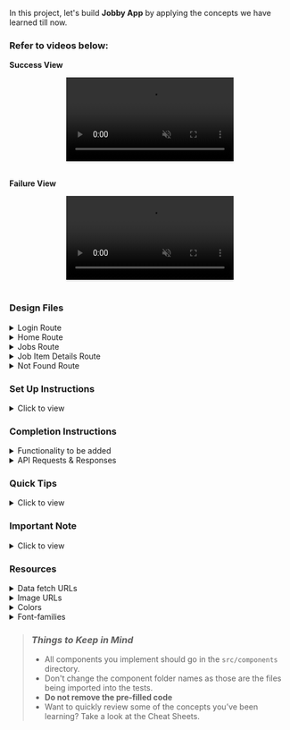 In this project, let's build **Jobby App** by applying the concepts we have learned till now.

### Refer to videos below:

**Success View** <br/>

<div style="text-align: center;">
  <video style="max-width:80%;box-shadow:0 2.8px 2.2px rgba(0, 0, 0, 0.12);outline:none;" loop="true" autoplay="autoplay" controls="controls" muted>
    <source src="https://assets.ccbp.in/frontend/content/react-js/jobby-app-success-output-v0.mp4" type="video/mp4">
    
  </video>
</div>
<br/>

**Failure View** <br/>

<div style="text-align: center;">
  <video style="max-width:80%;box-shadow:0 2.8px 2.2px rgba(0, 0, 0, 0.12);outline:none;" loop="true" autoplay="autoplay" controls="controls" muted>
    <source src="https://assets.ccbp.in/frontend/content/react-js/jobby-app-failure-output-v0.mp4" type="video/mp4">
  </video>
</div>
<br/>

### Design Files

<details>
<summary>Login Route</summary>

- [Extra Small (Size < 576px) and Small (Size >= 576px) - Login Success](https://assets.ccbp.in/frontend/content/react-js/jobby-app-login-sm-output.png)
- [Extra Small (Size < 576px) and Small (Size >= 576px) - Login Failure](https://assets.ccbp.in/frontend/content/react-js/jobby-app-login-failure-sm-output.png)
- [Medium (Size >= 768px), Large (Size >= 992px) and Extra Large (Size >= 1200px) - Login Success](https://assets.ccbp.in/frontend/content/react-js/jobby-app-login-lg-output.png)
- [Medium (Size >= 768px), Large (Size >= 992px) and Extra Large (Size >= 1200px) - Login Failure](https://assets.ccbp.in/frontend/content/react-js/jobby-app-login-failure-lg-output.png)
</details>

<details>
<summary>Home Route</summary>

- [Extra Small (Size < 576px) and Small (Size >= 576px) - Home](https://assets.ccbp.in/frontend/content/react-js/jobby-app-home-sm-output.png)
- [Medium (Size >= 768px), Large (Size >= 992px) and Extra Large (Size >= 1200px) - Home](https://assets.ccbp.in/frontend/content/react-js/jobby-app-home-lg-output.png)
</details>

<details>
<summary>Jobs Route</summary>

- [Extra Small (Size < 576px) and Small (Size >= 576px) - Jobs Success](https://assets.ccbp.in/frontend/content/react-js/jobby-app-jobs-success-sm-output-v0.png)
- [Extra Small (Size < 576px) and Small (Size >= 576px) - No Jobs](https://assets.ccbp.in/frontend/content/react-js/jobby-app-no-jobs-sm-output.png)
- [Extra Small (Size < 576px) and Small (Size >= 576px) - Profile Failure](https://assets.ccbp.in/frontend/content/react-js/jobby-app-profile-failure-sm-output-v0.png)
- [Extra Small (Size < 576px) and Small (Size >= 576px) - Jobs Failure](https://assets.ccbp.in/frontend/content/react-js/jobby-app-jobs-failure-sm-output-v0.png)
- [Medium (Size >= 768px), Large (Size >= 992px) and Extra Large (Size >= 1200px) - Jobs Success](https://assets.ccbp.in/frontend/content/react-js/jobby-app-jobs-success-lg-output-v0.png)
- [Medium (Size >= 768px), Large (Size >= 992px) and Extra Large (Size >= 1200px) - No Jobs](https://assets.ccbp.in/frontend/content/react-js/jobby-app-no-jobs-lg-output-v0.png)
- [Medium (Size >= 768px), Large (Size >= 992px) and Extra Large (Size >= 1200px) - Profile Failure](https://assets.ccbp.in/frontend/content/react-js/jooby-app-profile-failure-lg-output-v0.png)
- [Medium (Size >= 768px), Large (Size >= 992px) and Extra Large (Size >= 1200px) - Jobs Failure](https://assets.ccbp.in/frontend/content/react-js/jobby-app-jobs-failure-lg-output-v0.png)
</details>

<details>
<summary>Job Item Details Route</summary>

- [Extra Small (Size < 576px) and Small (Size >= 576px) - Job Details Success](https://assets.ccbp.in/frontend/content/react-js/jobby-app-job-details-success-sm-output-v0.png)
- [Extra Small (Size < 576px) and Small (Size >= 576px) - Job Details Failure](https://assets.ccbp.in/frontend/content/react-js/jobby-app-job-details-failure-sm-output.png)
- [Medium (Size >= 768px), Large (Size >= 992px) and Extra Large (Size >= 1200px) - Job Details Success](https://assets.ccbp.in/frontend/content/react-js/jobby-app-job-details-success-lg-output-v0.png)
- [Medium (Size >= 768px), Large (Size >= 992px) and Extra Large (Size >= 1200px) - Job Details Failure](https://assets.ccbp.in/frontend/content/react-js/jobby-app-job-details-failure-lg-output.png)
</details>

<details>
<summary>Not Found Route</summary>

- [Extra Small (Size < 576px) and Small (Size >= 576px) - Not Found](https://assets.ccbp.in/frontend/content/react-js/jobby-app-not-found-sm-output.png)
- [Medium (Size >= 768px), Large (Size >= 992px) and Extra Large (Size >= 1200px) - Not Found](https://assets.ccbp.in/frontend/content/react-js/jobby-app-not-found-lg-output.png)
</details>

### Set Up Instructions

<details>
<summary>Click to view</summary>

- Download dependencies by running `npm install`
- Start up the app using `npm start`
</details>

### Completion Instructions

<details>
<summary>Functionality to be added</summary>
<br/>

The app must have the following functionalities

- **Login Route**

  - When invalid credentials are provided and the Login button is clicked, then the respective error message received from the response should be displayed
  - When a valid username and password are provided and the Login button is clicked, then the page should be navigated to the **Home** route
  - When an _unauthenticated_ user, tries to access the `HomeRoute`, `JobsRoute`, `JobDetailsRoute`, then the page should be navigated to **Login** route
  - When an _authenticated_ user, tries to access the `HomeRoute`, `JobsRoute`, `JobDetailsRoute`, then the page should be navigated to the respective route
  - When an authenticated user tries to access the `LoginRoute`, then the page should be navigated to the **Home** route

- **Home Route**

  - When an authenticated user opens the **Home** Route and,
    - Clicks on the **Jobs** link in the Header, then the page should be navigated to the **Jobs** route
    - Clicks on the **Find Jobs** button, then the page should be navigated to the **Jobs** route

- **Jobs Route**

  - When an authenticated user opens the **Jobs** route
    - An HTTP GET request should be made to **profileApiUrl**
      - **_Loader_** should be displayed while the HTTP request is fetching the data
      - After the data is fetched successfully, the response received should be displayed
      - If the HTTP GET request made is unsuccessful, then the [Failure view](https://assets.ccbp.in/frontend/content/react-js/jobby-app-profile-failure-lg-output.png) should be displayed.
        - When **Retry** button is clicked, an HTTP GET request should be made to **profileApiUrl**
    - An HTTP GET request should be made to **jobsApiUrl** with `employment_type`, `minimum_package` and `search` as query parameters with initial values
      - **_Loader_** should be displayed while the HTTP request is fetching the data
      - After the data is fetched successfully, display the list of jobs received in the response
      - If the HTTP GET request made is unsuccessful, then the [Failure view](https://assets.ccbp.in/frontend/content/react-js/jobby-app-jobs-failure-lg-output.png) should be displayed
        - When **Retry** button is clicked, an HTTP GET request should be made to **jobsApiUrl**
    - When a value is provided in the Search Input and button with search icon is clicked
      - Make an HTTP GET request to the **jobsApiUrl** with `jwt_token` in the Cookies and query parameter `search` with value as the text provided in the Search Input
      - **_Loader_** should be displayed while the HTTP request is fetching the data
      - After the data is fetched successfully, display the list of jobs received in the response
    - When **Employment Types** options are selected
      - Make an HTTP GET request to the **jobsApiUrl** with `jwt_token` in the Cookies and query parameter `employment_type` with value as a list of selected employment type id's as a single string separated by `,`
      - **_Loader_** should be displayed while the HTTP request is fetching the data
      - After the data is fetched successfully, display the list of jobs received in the response
    - When **Salary Range** is selected
      - Make an HTTP GET request to the **jobsApiUrl** with `jwt_token` in the Cookies and query parameter `minimum_package` with value as the id of the selected salary range
      - **_Loader_** should be displayed while the HTTP request is fetching the data
      - After the data is fetched successfully, display the list of jobs received in the response
    - When the HTTP GET request made to the **jobsApiUrl** returns an empty list for jobs then [No Jobs View](https://assets.ccbp.in/frontend/content/react-js/jobby-app-no-jobs-lg-output.png) should be displayed
  - When multiple filters are applied, then the HTTP GET request should be made with all the filters that are applied
  - For example: When the **Full Time** and **Part Time** employment types are selected, salary range **10 LPA and above** is selected and search input field is empty, then the **jobsApiUrl** will be as follows

    ```js
    const apiUrl = 'https://apis.ccbp.in/jobs?employment_type=FULLTIME,PARTTIME&minimum_package=1000000&search=""'
    ```

  - **Home** link is clicked in Header, the page should be navigated to the **Home** route
  - When the **website logo** image is clicked, the page should be navigated to the **Home** route
  - When a **job** is clicked, the page should be navigated to the **Job Item Details** route

- **Job Item Details Route**

  - When an authenticated user opens the **Job Item Details** route
    - An HTTP GET request should be made to **jobDetailsApiUrl** with `jwt_token` in the Cookies and `job_id` as path parameter
      - **_loader_** should be displayed while the HTTP request is fetching the data
      - After the HTTP request is successful, the response received should be displayed
      - The list of similar jobs should be displayed
      - If the HTTP GET request made is unsuccessful, then the [Failure view](https://assets.ccbp.in/frontend/content/react-js/jobby-app-job-details-failure-lg-output.png) should be displayed
        - When **Retry** button is clicked, an HTTP GET request should be made to **jobDetailsApiUrl**
  - When we click on the **Visit** button, then the corresponding company website URL is opened in the new tab

- **Not Found Route**

  - When a random path is provided in the URL then the page should navigate to the **Not Found** route

- `employmentTypesList` consists of a list of employmentType objects with the following properties in each employmentType object

  |       Key        | Data Type |
  | :--------------: | :-------: |
  | employmentTypeId |  String   |
  |      label       |  String   |

- `salaryRangesList` consists of a list of salaryRange objects with the following properties in each salaryRange object

  |      Key      | Data Type |
  | :-----------: | :-------: |
  | salaryRangeId |  String   |
  |     label     |  String   |

</details>

<details>

<summary>API Requests & Responses</summary>

- The success example response received from request to the **loginApiUrl** will be

  ```json
  {
    "jwt_token": "eyJhbGciOiJIUzI1NiIsInR5cCI6IkpXVCJ9.eyJ1c2VybmFtZSI6InJhaHVsIiwicm9sZSI6IlBSSU1FX1VTRVIiLCJpYXQiOjE2MTk2Mjg2MTN9. nZDlFsnSWArLKKeF0QbmdVfLgzUbx1BGJsqa2kc_21Y"
  }
  ```

- The failure example response received from request to the **loginApiUrl** will be

  ```json
  {
    "status_code": 404,
    "error_msg": "Username is not found"
  }
  ```

- The example response received from request to the **profileApiUrl** will be

  ```json
  {
    "profile_details": {
      "name": "Rahul Attuluri",
      "profile_image_url": "https://assets.ccbp.in/frontend/react-js/male-avatar-img.png",
      "short_bio": "Lead Software Developer and AI-ML expert"
    }
  }
  ```

- The example response received from request to the **jobsApiUrl** will be

  ```json
  {
    "jobs": [
      {
        "company_logo_url": "https://assets.ccbp.in/frontend/react-js/jobby-app/netflix-img.png",
        "employment_type": "Internship",
        "id": "bb95e51b-b1b2-4d97-bee4-1d5ec2b96751",
        "job_description": "We are looking for a DevOps Engineer with a minimum of 5 years of industry experience, preferably working in the financial IT community. The position in the team is focused on delivering exceptional services to both BU and Dev partners to minimize/avoid any production outages. The role will focus on production support.",
        "location": "Delhi",
        "package_per_annum": "10 LPA",
        "rating": 4,
        "title": "Devops Engineer"
      }
      ...
    ],
    "total":60,
  }
  ```

- The example response received from request to the **jobDetailsApiUrl** will be

  ```json
  {
    "job_details": {
      "company_logo_url": "https://assets.ccbp.in/frontend/react-js/jobby-app/netflix-img.png",
      "company_website_url": "https://about.netflix.com/en",
      "employment_type": "Internship",
      "id": "bb95e51b-b1b2-4d97-bee4-1d5ec2b96751",
      "job_description": "We are looking for a DevOps Engineer with a minimum of 5 years of industry experience, preferably working in the financial IT community. The position in the team is focused on delivering exceptional services to both BU and Dev",
      "skills": [
        {
          "image_url": "https://assets.ccbp.in/frontend/react-js/jobby-app/docker-img.png",
          "name": "Docker"
        },
        ...
      ],
      "life_at_company": {
        "description": "Our core philosophy is people over process. Our culture has been instrumental to our success. It has helped us attract and retain stunning colleagues, making work here more satisfying. Entertainment, like friendship, is a fundamental human need, and it changes how we feel and gives us common ground. We want to entertain the world.",
        "image_url": "https://assets.ccbp.in/frontend/react-js/jobby-app/life-netflix-img.png"
      },
      "location":"Delhi",
      "package_per_annum":"10 LPA",
      "rating":4
    },
    "similar_jobs": [
      {
        "company_logo_url": "https://assets.ccbp.in/frontend/react-js/jobby-app/netflix-img.png",
        "employment_type": "Freelance",
        "id": "2b40029d-e5a5-48cc-84a6-b6e12d25625d",
        "job_description": "The Experimentation Platform team builds internal tools with a big impact across the company. We are looking to add a UI engineer to our team to continue to improve our experiment analysis workflow and tools. Ideal candidates will be excited by direct contact with our users, fast feedback, and quick iteration.",
        "location": "Delhi",
        "rating": 4,
        "title": "Frontend Engineer"
      },
      ...
    ]
  }
  ```

</details>

### Quick Tips

<details close>
<summary>Click to view</summary>
<br>

- To convert a list of items as a comma-separated string we can use the array method `join`

</details>

### Important Note

<details>
<summary>Click to view</summary>

<br/>

**The following instructions are required for the tests to pass**

- `Home` route should consist of "/" in the URL path
- `Login` route should consist of "/login" in the URL path
- `Jobs` route should consist of "/jobs" in the URL path
- `Job Item Details` route should consist of "/jobs/:id" in the URL path
- No need to use the `BrowserRouter` in `App.js` as we have already included in `index.js`

- User credentials

  ```text
   username: rahul
   password: rahul@2021

  ```

- Wrap the `Loader` component with an HTML container element and add the `testid` attribute value as `loader` to it

  ```jsx
  <div className="loader-container" testid="loader">
    <Loader type="ThreeDots" color="#ffffff" height="50" width="50" />
  </div>
  ```

- The HTML button element in Jobs Route has the `testid` attribute value as `searchButton` to it

  ```jsx
  <button type="button" testid="searchButton">
    <BsSearch className="search-icon" />
  </button>
  ```

- The profile image in Jobs Route should have the alt text as **profile**
- The company logo images in Jobs Route should have the alt text as **company logo**
- The company logo image in Job Item Details Route should have the alt text as **job details company logo**
- The life at company image in Job Item Details Route should have the alt text as **life at company**
- The skill images in the Job Item Details Route should have the alt text as the value of the key `name` from each object in the **skills** list in jobDetailsResponse
- The company logo image in similar Job Item in Job Item Details Route should have the alt text as **similar job company logo**
</details>

### Resources

<details>
<summary>Data fetch URLs</summary>

- [https://apis.ccbp.in/login](https://apis.ccbp.in/login)
- [https://apis.ccbp.in/profile](https://apis.ccbp.in/profile)
- [https://apis.ccbp.in/jobs](https://apis.ccbp.in/jobs)
- [https://apis.ccbp.in/jobs/:id](https://apis.ccbp.in/jobs/:id)

```jsx
// Example URL with query parameters and values
const apiUrl = 'https://apis.ccbp.in/jobs?employment_type=FULLTIME,PARTTIME&minimum_package=1000000&search='
```

</details>

<details>
<summary>Image URLs</summary>

- [https://assets.ccbp.in/frontend/react-js/logo-img.png](https://assets.ccbp.in/frontend/react-js/logo-img.png) alt should be **website logo**

- [https://assets.ccbp.in/frontend/react-js/home-lg-bg.png](https://assets.ccbp.in/frontend/react-js/home-lg-bg.png)
- [https://assets.ccbp.in/frontend/react-js/home-sm-bg.png](https://assets.ccbp.in/frontend/react-js/home-sm-bg.png)
- [https://assets.ccbp.in/frontend/react-js/profile-bg.png](https://assets.ccbp.in/frontend/react-js/profile-bg.png)
- [https://assets.ccbp.in/frontend/react-js/failure-img.png](https://assets.ccbp.in/frontend/react-js/failure-img.png) alt should be **failure view**
- [https://assets.ccbp.in/frontend/react-js/no-jobs-img.png](https://assets.ccbp.in/frontend/react-js/no-jobs-img.png) alt should be **no jobs**
- [https://assets.ccbp.in/frontend/react-js/jobby-app-not-found-img.png](https://assets.ccbp.in/frontend/react-js/jobby-app-not-found-img.png) alt should be **not found**

</details>

<details>
<summary>Colors</summary>

<br/>
<div style="background-color: #64748b; width: 150px; padding: 10px; color: white">Hex: #64748b</div>
<div style="background-color: #4f46e5; width: 150px; padding: 10px; color: white">Hex: #4f46e5</div>
<div style="background-color: #f8fafc; width: 150px; padding: 10px; color: black">Hex: #f8fafc</div>
<div style="background-color: #272727; width: 150px; padding: 10px; color: white">Hex: #272727</div>
<div style="background-color: #ffffff; width: 150px; padding: 10px; color: black">Hex: #ffffff</div>
<div style="background-color: #b6c5ff; width: 150px; padding: 10px; color: black">Hex: #b6c5ff</div>
<div style="background-color: #6366f1; width: 150px; padding: 10px; color: white">Hex: #6366f1</div>
<div style="background-color: #2c364c; width: 150px; padding: 10px; color: white">Hex: #2c364c</div>
<div style="background-color: #000000; width: 150px; padding: 10px; color: white">Hex: #000000</div>
<div style="background-color: #f1f5f9; width: 150px; padding: 10px; color: black">Hex: #f1f5f9</div>
<div style="background-color: #fbbf24; width: 150px; padding: 10px; color: white">Hex: #fbbf24</div>
<div style="background-color: #202020; width: 150px; padding: 10px; color: white">Hex: #202020</div>
<div style="background-color: #cbd5e1; width: 150px; padding: 10px; color: black">Hex: #cbd5e1</div>
<div style="background-color: #7e858e; width: 150px; padding: 10px; color: black">Hex: #7e858e</div>
<div style="background-color: #121212; width: 150px; padding: 10px; color: white">Hex: #121212</div>
<div style="background-color: #475569; width: 150px; padding: 10px; color: white">Hex: #475569</div>
<div style="background-color: #ff0b37; width: 150px; padding: 10px; color: white">Hex: #ff0b37</div>
<br/>
</details>

<details>
<summary>Font-families</summary>

- Roboto
</details>

> ### _Things to Keep in Mind_
>
> - All components you implement should go in the `src/components` directory.
> - Don't change the component folder names as those are the files being imported into the tests.
> - **Do not remove the pre-filled code**
> - Want to quickly review some of the concepts you’ve been learning? Take a look at the Cheat Sheets.

